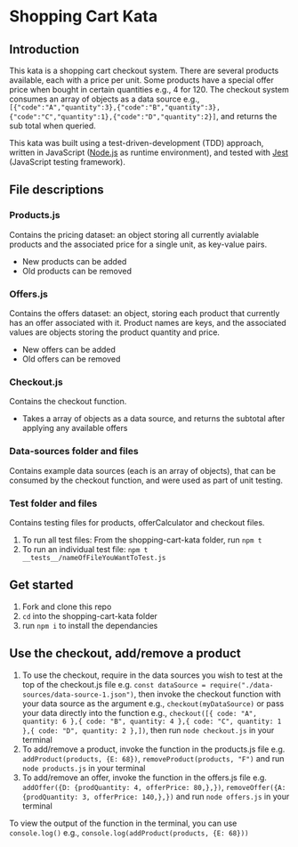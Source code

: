 # Shopping Cart Kata

## Introduction

This kata is a shopping cart checkout system. There are several products available, each with a price per unit. Some products have a special offer price when bought in certain quantities e.g., 4 for 120. The checkout system consumes an array of objects as a data source e.g.,`[{"code":"A","quantity":3},{"code":"B","quantity":3},{"code":"C","quantity":1},{"code":"D","quantity":2}]`, and returns the sub total when queried.

This kata was built using a test-driven-development (TDD) approach, written in JavaScript ([Node.js](https://nodejs.org/en) as runtime environment), and tested with [Jest](https://jestjs.io/) (JavaScript testing framework).

## File descriptions

### Products.js

Contains the pricing dataset: an object storing all currently avialable products and the associated price for a single unit, as key-value pairs.
- New products can be added
- Old products can be removed

### Offers.js

Contains the offers dataset: an object, storing each product that currently has an offer associated with it. Product names are keys, and the associated values are objects storing the product quantity and price.
- New offers can be added
- Old offers can be removed

### Checkout.js

Contains the checkout function.
- Takes a array of objects as a data source, and returns the subtotal after applying any available offers

### Data-sources folder and files
Contains example data sources (each is an array of objects), that can be consumed by the checkout function, and were used as part of unit testing.

### Test folder and files

Contains testing files for products, offerCalculator and checkout files.

1. To run all test files: From the shopping-cart-kata folder, run `npm t`
2. To run an individual test file: `npm t __tests__/nameOfFileYouWantToTest.js`

## Get started

1. Fork and clone this repo
2. `cd` into the shopping-cart-kata folder
3. run `npm i` to install the dependancies

## Use the checkout, add/remove a product
1. To use the checkout, require in the data sources you wish to test at the top of the checkout.js file e.g. 
`const dataSource = require("./data-sources/data-source-1.json")`, then invoke the checkout function with your data source as the argument e.g., `checkout(myDataSource)` or pass your data directly into the function e.g., `checkout([{ code: "A", quantity: 6 },{ code: "B", quantity: 4 },{ code: "C", quantity: 1 },{ code: "D", quantity: 2 },])`, then run `node checkout.js` in your terminal
2. To add/remove a product, invoke the function in the products.js file e.g. `addProduct(products, {E: 68})`, `removeProduct(products, "F")` and run `node products.js` in your terminal
3. To add/remove an offer, invoke the function in the offers.js file e.g. `addOffer({D: {prodQuantity: 4, offerPrice: 80,},})`, `removeOffer({A: {prodQuantity: 3, offerPrice: 140,},})` and run `node offers.js` in your terminal


To view the output of the function in the terminal, you can use `console.log()` e.g.,
`console.log(addProduct(products, {E: 68}))`
